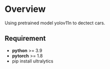 # Overview
Using pretrained model yolov11n to dectect cars.

## Requirement
* __python__ >= 3.9
* __pytorch__ >= 1.8
* pip install ultralytics

